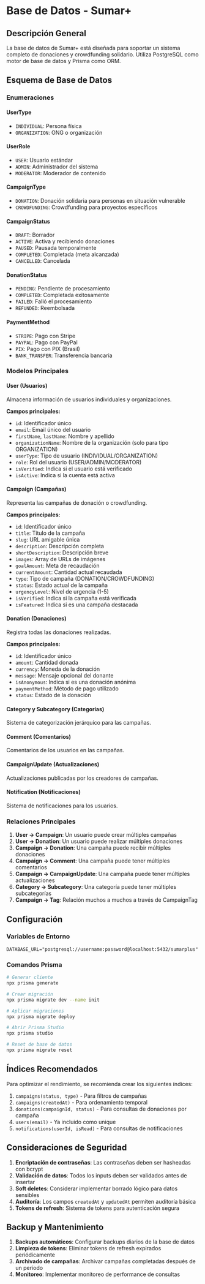 # Base de Datos - Sumar+

## Descripción General

La base de datos de Sumar+ está diseñada para soportar un sistema completo de donaciones y crowdfunding solidario. Utiliza PostgreSQL como motor de base de datos y Prisma como ORM.

## Esquema de Base de Datos

### Enumeraciones

#### UserType
- `INDIVIDUAL`: Persona física
- `ORGANIZATION`: ONG o organización

#### UserRole
- `USER`: Usuario estándar
- `ADMIN`: Administrador del sistema
- `MODERATOR`: Moderador de contenido

#### CampaignType
- `DONATION`: Donación solidaria para personas en situación vulnerable
- `CROWDFUNDING`: Crowdfunding para proyectos específicos

#### CampaignStatus
- `DRAFT`: Borrador
- `ACTIVE`: Activa y recibiendo donaciones
- `PAUSED`: Pausada temporalmente
- `COMPLETED`: Completada (meta alcanzada)
- `CANCELLED`: Cancelada

#### DonationStatus
- `PENDING`: Pendiente de procesamiento
- `COMPLETED`: Completada exitosamente
- `FAILED`: Falló el procesamiento
- `REFUNDED`: Reembolsada

#### PaymentMethod
- `STRIPE`: Pago con Stripe
- `PAYPAL`: Pago con PayPal
- `PIX`: Pago con PIX (Brasil)
- `BANK_TRANSFER`: Transferencia bancaria

### Modelos Principales

#### User (Usuarios)
Almacena información de usuarios individuales y organizaciones.

**Campos principales:**
- `id`: Identificador único
- `email`: Email único del usuario
- `firstName`, `lastName`: Nombre y apellido
- `organizationName`: Nombre de la organización (solo para tipo ORGANIZATION)
- `userType`: Tipo de usuario (INDIVIDUAL/ORGANIZATION)
- `role`: Rol del usuario (USER/ADMIN/MODERATOR)
- `isVerified`: Indica si el usuario está verificado
- `isActive`: Indica si la cuenta está activa

#### Campaign (Campañas)
Representa las campañas de donación o crowdfunding.

**Campos principales:**
- `id`: Identificador único
- `title`: Título de la campaña
- `slug`: URL amigable única
- `description`: Descripción completa
- `shortDescription`: Descripción breve
- `images`: Array de URLs de imágenes
- `goalAmount`: Meta de recaudación
- `currentAmount`: Cantidad actual recaudada
- `type`: Tipo de campaña (DONATION/CROWDFUNDING)
- `status`: Estado actual de la campaña
- `urgencyLevel`: Nivel de urgencia (1-5)
- `isVerified`: Indica si la campaña está verificada
- `isFeatured`: Indica si es una campaña destacada

#### Donation (Donaciones)
Registra todas las donaciones realizadas.

**Campos principales:**
- `id`: Identificador único
- `amount`: Cantidad donada
- `currency`: Moneda de la donación
- `message`: Mensaje opcional del donante
- `isAnonymous`: Indica si es una donación anónima
- `paymentMethod`: Método de pago utilizado
- `status`: Estado de la donación

#### Category y Subcategory (Categorías)
Sistema de categorización jerárquico para las campañas.

#### Comment (Comentarios)
Comentarios de los usuarios en las campañas.

#### CampaignUpdate (Actualizaciones)
Actualizaciones publicadas por los creadores de campañas.

#### Notification (Notificaciones)
Sistema de notificaciones para los usuarios.

### Relaciones Principales

1. **User → Campaign**: Un usuario puede crear múltiples campañas
2. **User → Donation**: Un usuario puede realizar múltiples donaciones
3. **Campaign → Donation**: Una campaña puede recibir múltiples donaciones
4. **Campaign → Comment**: Una campaña puede tener múltiples comentarios
5. **Campaign → CampaignUpdate**: Una campaña puede tener múltiples actualizaciones
6. **Category → Subcategory**: Una categoría puede tener múltiples subcategorías
7. **Campaign → Tag**: Relación muchos a muchos a través de CampaignTag

## Configuración

### Variables de Entorno
```env
DATABASE_URL="postgresql://username:password@localhost:5432/sumarplus"
```

### Comandos Prisma

```bash
# Generar cliente
npx prisma generate

# Crear migración
npx prisma migrate dev --name init

# Aplicar migraciones
npx prisma migrate deploy

# Abrir Prisma Studio
npx prisma studio

# Reset de base de datos
npx prisma migrate reset
```

## Índices Recomendados

Para optimizar el rendimiento, se recomienda crear los siguientes índices:

1. `campaigns(status, type)` - Para filtros de campañas
2. `campaigns(createdAt)` - Para ordenamiento temporal
3. `donations(campaignId, status)` - Para consultas de donaciones por campaña
4. `users(email)` - Ya incluido como unique
5. `notifications(userId, isRead)` - Para consultas de notificaciones

## Consideraciones de Seguridad

1. **Encriptación de contraseñas**: Las contraseñas deben ser hasheadas con bcrypt
2. **Validación de datos**: Todos los inputs deben ser validados antes de insertar
3. **Soft deletes**: Considerar implementar borrado lógico para datos sensibles
4. **Auditoría**: Los campos `createdAt` y `updatedAt` permiten auditoría básica
5. **Tokens de refresh**: Sistema de tokens para autenticación segura

## Backup y Mantenimiento

1. **Backups automáticos**: Configurar backups diarios de la base de datos
2. **Limpieza de tokens**: Eliminar tokens de refresh expirados periódicamente
3. **Archivado de campañas**: Archivar campañas completadas después de un período
4. **Monitoreo**: Implementar monitoreo de performance de consultas